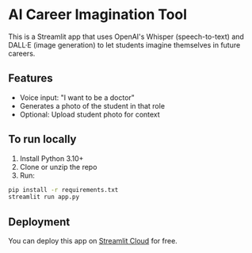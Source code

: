 
# AI Career Imagination Tool

This is a Streamlit app that uses OpenAI's Whisper (speech-to-text) and DALL·E (image generation) to let students imagine themselves in future careers.

## Features
- Voice input: "I want to be a doctor"
- Generates a photo of the student in that role
- Optional: Upload student photo for context

## To run locally
1. Install Python 3.10+
2. Clone or unzip the repo
3. Run:
```bash
pip install -r requirements.txt
streamlit run app.py
```

## Deployment
You can deploy this app on [Streamlit Cloud](https://streamlit.io/cloud) for free.
